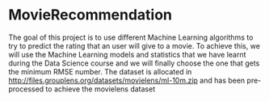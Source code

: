 # MovieRecommendation
The goal of this project is to use different Machine Learning algorithms to try to predict the rating that an user will give to a movie. 
To achieve this, we will use the Machine Learning models and statistics that we have learnt during the Data Science course and we will finally choose the one that gets the minimum RMSE number.
The dataset is allocated in http://files.grouplens.org/datasets/movielens/ml-10m.zip and has been pre-processed to achieve the movielens dataset

